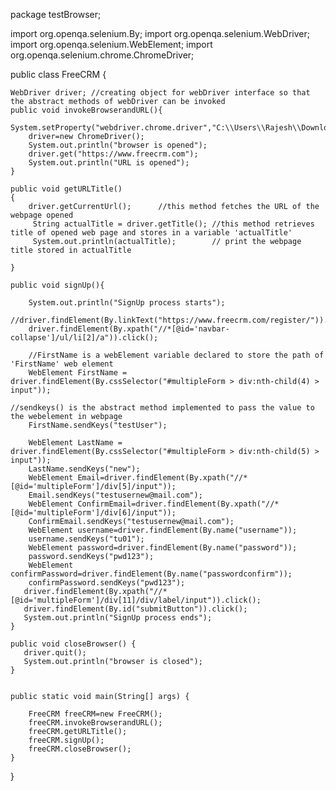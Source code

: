 package testBrowser;

import org.openqa.selenium.By;
import org.openqa.selenium.WebDriver;
import org.openqa.selenium.WebElement;
import org.openqa.selenium.chrome.ChromeDriver;


public class FreeCRM {

	WebDriver driver; //creating object for webDriver interface so that the abstract methods of webDriver can be invoked
	public void invokeBrowserandURL(){
		System.setProperty("webdriver.chrome.driver","C:\\Users\\Rajesh\\Downloads\\chromedriver_win32\\chromedriver.exe");
		driver=new ChromeDriver();
		System.out.println("browser is opened");
		driver.get("https://www.freecrm.com");
		System.out.println("URL is opened");
	}
	
	public void getURLTitle()
	{
		driver.getCurrentUrl();	     //this method fetches the URL of the webpage opened
	     String actualTitle = driver.getTitle(); //this method retrieves title of opened web page and stores in a variable 'actualTitle'
	     System.out.println(actualTitle);        // print the webpage title stored in actualTitle
	     
	}
	
	public void signUp(){
		
		System.out.println("SignUp process starts");
        //driver.findElement(By.linkText("https://www.freecrm.com/register/")).click();
        driver.findElement(By.xpath("//*[@id='navbar-collapse']/ul/li[2]/a")).click();
        
        //FirstName is a webElement variable declared to store the path of 'FirstName' web element
		WebElement FirstName = driver.findElement(By.cssSelector("#multipleForm > div:nth-child(4) > input"));
    
    //sendkeys() is the abstract method implemented to pass the value to the webelement in webpage
		FirstName.sendKeys("testUser");
    
		WebElement LastName = driver.findElement(By.cssSelector("#multipleForm > div:nth-child(5) > input"));
		LastName.sendKeys("new");
		WebElement Email=driver.findElement(By.xpath("//*[@id='multipleForm']/div[5]/input"));
		Email.sendKeys("testusernew@mail.com");
        WebElement ConfirmEmail=driver.findElement(By.xpath("//*[@id='multipleForm']/div[6]/input"));
        ConfirmEmail.sendKeys("testusernew@mail.com");
        WebElement username=driver.findElement(By.name("username"));
        username.sendKeys("tu01");
        WebElement password=driver.findElement(By.name("password"));
        password.sendKeys("pwd123");
        WebElement confirmPassword=driver.findElement(By.name("passwordconfirm"));
        confirmPassword.sendKeys("pwd123");
       driver.findElement(By.xpath("//*[@id='multipleForm']/div[11]/div/label/input")).click();
       driver.findElement(By.id("submitButton")).click();
       System.out.println("SignUp process ends");
	}

	public void closeBrowser() {
       driver.quit();
       System.out.println("browser is closed");
	}
	
	
	public static void main(String[] args) {
		
		FreeCRM freeCRM=new FreeCRM();
		freeCRM.invokeBrowserandURL();
		freeCRM.getURLTitle();
		freeCRM.signUp();
		freeCRM.closeBrowser();
	}
	
}
